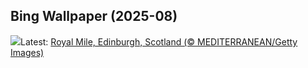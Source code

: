 ## Bing Wallpaper (2025-08)
![](https://www.bing.com/th?id=OHR.EdinburghFringe_EN-IN8762749558_UHD.jpg&w=1000)Latest: [Royal Mile, Edinburgh, Scotland (© MEDITERRANEAN/Getty Images)](https://www.bing.com/th?id=OHR.EdinburghFringe_EN-IN8762749558_UHD.jpg)